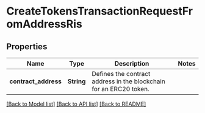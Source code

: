 # CreateTokensTransactionRequestFromAddressRis

## Properties

Name | Type | Description | Notes
------------ | ------------- | ------------- | -------------
**contract_address** | **String** | Defines the contract address in the blockchain for an ERC20 token. | 

[[Back to Model list]](../README.md#documentation-for-models) [[Back to API list]](../README.md#documentation-for-api-endpoints) [[Back to README]](../README.md)


